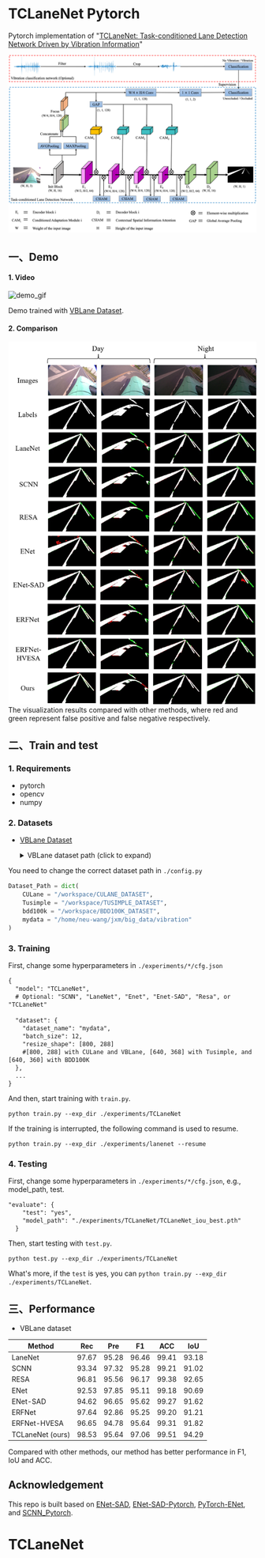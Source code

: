 # TCLaneNet Pytorch
 Pytorch implementation of "[TCLaneNet: Task-conditioned Lane Detection Network Driven by Vibration Information](https://ieeexplore.ieee.org/document/10411125)"

<img src="./img/TCLaneNet.png" alt="drawing" width="750"/>


## 一、Demo
#### 1. Video
![demo_gif](./img/demo.gif)

Demo trained with [VBLane Dataset](http://www.openmpd.com/column/Vision-vibration_fusion).



#### 2. Comparison

![vis_resule](./img/vis_result.png)
The visualization results compared with other methods, where red and green represent false positive and false negative respectively.


## 二、Train and test
### 1. Requirements
* pytorch
* opencv
* numpy

### 2. Datasets

* [VBLane Dataset](http://www.openmpd.com/column/Vision-vibration_fusion)
  <details><summary>VBLane dataset path (click to expand)</summary>
  
  ```
  VBLane_path
  ├─ no
    ├─ ano_heng_1-2021-04-12-18-45-23
    ├─ ano_heng_2-2021-04-12-18-47-00
    ├─ ano_heng_3-2021-04-12-18-48-28
    ├─ ano_road_1-2021-04-12-18-37-12
    ├─ ano_road_2-2021-04-12-18-39-02
    ├─ ano_road_3-2021-04-12-18-40-09
  ├─ yes
    ├─ new2_road_again_2-2021-04-12-17-52-27
    ├─ new2_road_again_3-2021-04-12-17-53-30
    ├─ new2_road_again_4-2021-04-12-17-54-56
    ├─ new2_road_again_5-2021-04-12-17-56-39
    ├─ new2_road_again_6-2021-04-12-17-58-01
  └─ list
    ├─ train.txt
    ├─ test.txt
  ```
</details>


You need to change the correct dataset path in `./config.py`
```python
Dataset_Path = dict(
    CULane = "/workspace/CULANE_DATASET",
    Tusimple = "/workspace/TUSIMPLE_DATASET",
    bdd100k = "/workspace/BDD100K_DATASET",
    mydata = "/home/neu-wang/jxm/big_data/vibration"
)
```

### 3. Training
First, change some hyperparameters in `./experiments/*/cfg.json`
```
{
  "model": "TCLaneNet", 
  # Optional: "SCNN", "LaneNet", "Enet", "Enet-SAD", "Resa", or "TCLaneNet"

  "dataset": {
    "dataset_name": "mydata", 
    "batch_size": 12,
    "resize_shape": [800, 288]       
    #[800, 288] with CULane and VBLane, [640, 368] with Tusimple, and [640, 360] with BDD100K
  },
  ...
}
```

And then, start training with `train.py`.
```
python train.py --exp_dir ./experiments/TCLaneNet
```
If the training is interrupted, the following command is used to resume.
```
python train.py --exp_dir ./experiments/lanenet --resume
```

### 4. Testing
First, change some hyperparameters in `./experiments/*/cfg.json`, e.g., model_path, test. 

```
"evaluate": {
    "test": "yes",
    "model_path": "./experiments/TCLaneNet/TCLaneNet_iou_best.pth"
  }
```
Then, start testing with `test.py`. 
```
python test.py --exp_dir ./experiments/TCLaneNet
```

What's more, if the `test` is yes, you can `python train.py --exp_dir ./experiments/TCLaneNet`.



## 三、Performance

* VBLane dataset

| Method | Rec | Pre | F1 | ACC   | IoU  |  
|  ----  | ----  | ----  | ----  | ----   | ----  | 
| LaneNet | 97.67 | 95.28  | 96.46 | 99.41  | 93.18 |
| SCNN | 93.34 | 97.32  | 95.28 | 99.21   | 91.02 |
| RESA | 96.81 | 95.56  | 96.17 | 99.38  | 92.65 |
| ENet | 92.53 | 97.85  | 95.11 | 99.18  | 90.69 |
| ENet-SAD | 94.62 |96.65  | 95.62 | 99.27  | 91.62 |
| ERFNet | 97.64 |92.86  | 95.25 | 99.20  | 91.21 |
| ERFNet-HVESA | 96.65 | 94.78 | 95.64 | 99.31  | 91.82 |
| TCLaneNet (ours) | 98.53 | 95.64 | 97.06 | 99.51  | 94.29 |

Compared with other methods, our method has better performance in F1, IoU and ACC.

## Acknowledgement
This repo is built based on [ENet-SAD](https://github.com/cardwing/Codes-for-Lane-Detection), [ENet-SAD-Pytorch](https://github.com/InhwanBae/ENet-SAD_Pytorch), [PyTorch-ENet](https://github.com/davidtvs/PyTorch-ENet), and [SCNN_Pytorch](https://github.com/harryhan618/SCNN_Pytorch).
# TCLaneNet
